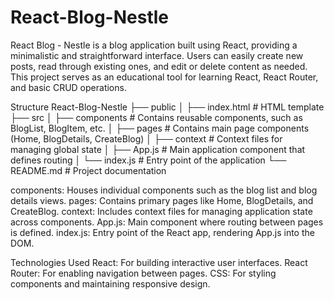 # React-Blog-Nestle
React Blog - Nestle is a blog application built using React, providing a minimalistic and straightforward interface. Users can easily create new posts, read through existing ones, and edit or delete content as needed. This project serves as an educational tool for learning React, React Router, and basic CRUD operations.

Structure
React-Blog-Nestle
├── public
│   ├── index.html           # HTML template
├── src
│   ├── components           # Contains reusable components, such as BlogList, BlogItem, etc.
│   ├── pages                # Contains main page components (Home, BlogDetails, CreateBlog)
│   ├── context              # Context files for managing global state
│   ├── App.js               # Main application component that defines routing
│   └── index.js             # Entry point of the application
└── README.md                # Project documentation

components: Houses individual components such as the blog list and blog details views.
pages: Contains primary pages like Home, BlogDetails, and CreateBlog.
context: Includes context files for managing application state across components.
App.js: Main component where routing between pages is defined.
index.js: Entry point of the React app, rendering App.js into the DOM.

Technologies Used
  React: For building interactive user interfaces.
  React Router: For enabling navigation between pages.
  CSS: For styling components and maintaining responsive design.
